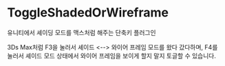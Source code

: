 # ToggleShadedOrWireframe

유니티에서 셰이딩 모드를 맥스처럼 해주는 단축키 플러그인

3Ds Max처럼 F3을 눌러서 셰이드 <--> 와이어 프레임 모드를 왔다 갔다하며, F4를 눌러서 셰이드 모드 상태에서 와이어 프레임을 보이게 할지 말지 토글할 수 있습니다.
